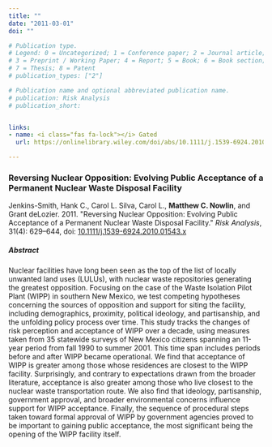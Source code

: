```yaml
---
title: ""
date: "2011-03-01"
doi: ""

# Publication type.
# Legend: 0 = Uncategorized; 1 = Conference paper; 2 = Journal article;
# 3 = Preprint / Working Paper; 4 = Report; 5 = Book; 6 = Book section;
# 7 = Thesis; 8 = Patent
# publication_types: ["2"]

# Publication name and optional abbreviated publication name.
# publication: Risk Analysis
# publication_short:


links: 
- name: <i class="fas fa-lock"></i> Gated
  url: https://onlinelibrary.wiley.com/doi/abs/10.1111/j.1539-6924.2010.01543.x

---
```


### Reversing Nuclear Opposition: Evolving Public Acceptance of a Permanent Nuclear Waste Disposal Facility

Jenkins-Smith, Hank C., Carol L. Silva, Carol L., **Matthew C. Nowlin**, and Grant deLozier. 2011. "Reversing Nuclear Opposition: Evolving Public Acceptance of a Permanent Nuclear Waste Disposal Facility." _Risk Analysis_, 31(4): 629–644, doi: <a href="https://onlinelibrary.wiley.com/doi/abs/10.1111/j.1539-6924.2010.01543.x" itemprop="url">10.1111/j.1539-6924.2010.01543.x</span></a> 

##### Abstract 
Nuclear facilities have long been seen as the top of the list of locally unwanted land uses (LULUs), with nuclear waste repositories generating the greatest opposition. Focusing on the case of the Waste Isolation Pilot Plant (WIPP) in southern New Mexico, we test competing hypotheses concerning the sources of opposition and support for siting the facility, including demographics, proximity, political ideology, and partisanship, and the unfolding policy process over time. This study tracks the changes of risk perception and acceptance of WIPP over a decade, using measures taken from 35 statewide surveys of New Mexico citizens spanning an 11-year period from fall 1990 to summer 2001. This time span includes periods before and after WIPP became operational. We find that acceptance of WIPP is greater among those whose residences are closest to the WIPP facility. Surprisingly, and contrary to expectations drawn from the broader literature, acceptance is also greater among those who live closest to the nuclear waste transportation route. We also find that ideology, partisanship, government approval, and broader environmental concerns influence support for WIPP acceptance. Finally, the sequence of procedural steps taken toward formal approval of WIPP by government agencies proved to be important to gaining public acceptance, the most significant being the opening of the WIPP facility itself. 

